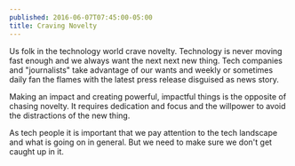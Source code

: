 ```yaml
---
published: 2016-06-07T07:45:00-05:00
title: Craving Novelty
---
```

Us folk in the technology world crave novelty. Technology is never moving fast enough and we always want the next next new thing. Tech companies and "journalists" take advantage of our wants and weekly or sometimes daily fan the flames with the latest press release disguised as news story.

Making an impact and creating powerful, impactful things is the opposite of chasing novelty. It requires dedication and focus and the willpower to avoid the distractions of the new thing.

As tech people it is important that we pay attention to the tech landscape and what is going on in general. But we need to make sure we don't get caught up in it.